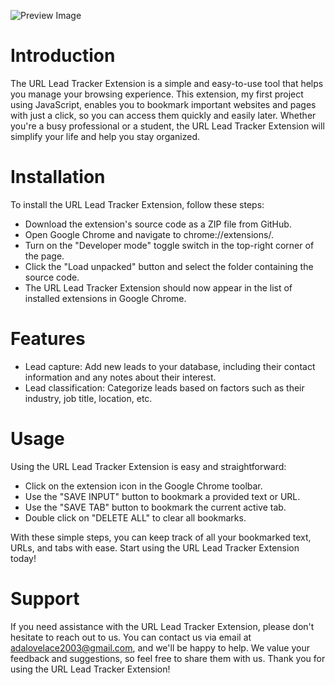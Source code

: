 ![Preview Image](https://i.ibb.co/T8Y4xVD/preview.png)
<h1>Introduction</h1>
<p>The URL Lead Tracker Extension is a simple and easy-to-use tool that helps you manage your browsing experience. This extension, my first project using JavaScript, enables you to bookmark important websites and pages with just a click, so you can access them quickly and easily later. Whether you're a busy professional or a student, the URL Lead Tracker Extension will simplify your life and help you stay organized.</p>
<h1>Installation</h1>
<p>To install the URL Lead Tracker Extension, follow these steps:</p>
<ul>
  <li>Download the extension's source code as a ZIP file from GitHub.</li>
  <li>Open Google Chrome and navigate to chrome://extensions/.</li>
  <li>Turn on the "Developer mode" toggle switch in the top-right corner of the page.</li>
  <li>Click the "Load unpacked" button and select the folder containing the source code.</li>
  <li>The URL Lead Tracker Extension should now appear in the list of installed extensions in Google Chrome.</li>
</ul>
<h1>Features</h1>
<ul>
  <li>Lead capture: Add new leads to your database, including their contact information and any notes about their interest.</li>
  <li>Lead classification: Categorize leads based on factors such as their industry, job title, location, etc.</li>
</ul>
<h1>Usage</h1>
<p>Using the URL Lead Tracker Extension is easy and straightforward:</p>
<ul>
  <li>Click on the extension icon in the Google Chrome toolbar.</li>
  <li>Use the "SAVE INPUT" button to bookmark a provided text or URL.</li>
  <li>Use the "SAVE TAB" button to bookmark the current active tab.</li>
  <li>Double click on "DELETE ALL" to clear all bookmarks.</li>
</ul>
<p>With these simple steps, you can keep track of all your bookmarked text, URLs, and tabs with ease. Start using the URL Lead Tracker Extension today!</p>
<h1>Support</h1>
<p>If you need assistance with the URL Lead Tracker Extension, please don't hesitate to reach out to us. You can contact us via email at <a href="mailto:adalovelace2003@gmail.com">adalovelace2003@gmail.com</a>, and we'll be happy to help. We value your feedback and suggestions, so feel free to share them with us. Thank you for using the URL Lead Tracker Extension!</p>
